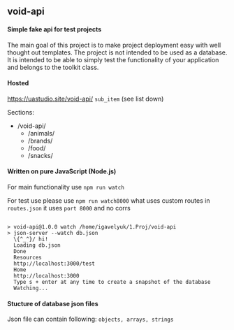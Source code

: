 ## void-api
#### Simple fake api for test projects
The main goal of this project is to make project deployment easy with well thought out templates. The project is not intended to be used as a database. It is intended to be able to simply test the functionality of your application and belongs to the toolkit class.

#### Hosted
https://uastudio.site/void-api/ `sub_item` (see list down)

Sections:
- /void-api/
  - /animals/
  - /brands/
  - /food/
  - /snacks/


#### Written on pure JavaScript (Node.js)
For main functionality use `npm run watch`

For test use please use `npm run watch8000` what uses custom routes in `routes.json` it uses `port 8000` and no corrs

```

> void-api@1.0.0 watch /home/igavelyuk/1.Proj/void-api
> json-server --watch db.json
  \{^_^}/ hi!
  Loading db.json
  Done
  Resources
  http://localhost:3000/test
  Home
  http://localhost:3000
  Type s + enter at any time to create a snapshot of the database
  Watching...
```
#### Stucture of database json files
Json file can contain following: `objects, arrays, strings`
